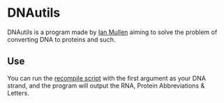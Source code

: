 # DNAutils

DNAutils is a program made by [Ian Mullen](https://github.com/Zephyros1938/) aiming to solve the problem of converting DNA to proteins and such.

## Use

You can run the [recompile script](/recompile.sh) with the first argument as your DNA strand, and the program will output the RNA, Protein Abbreviations & Letters.
